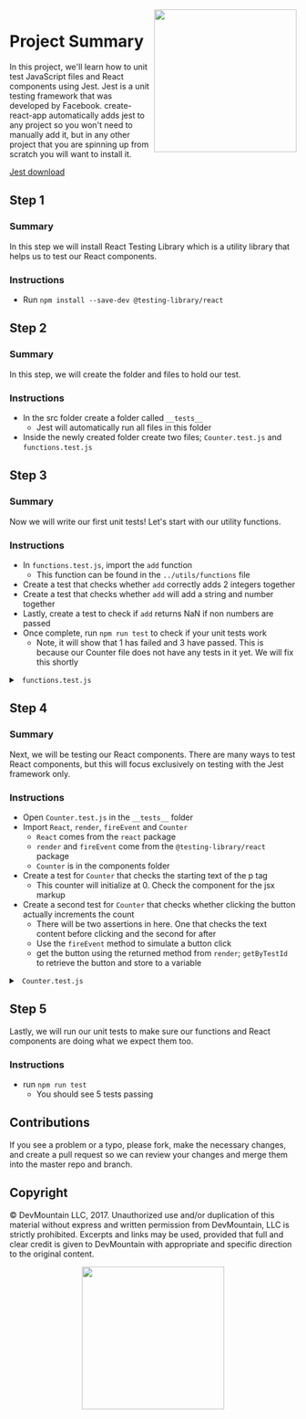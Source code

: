 <img src="https://s3.amazonaws.com/devmountain/readme-logo.png" width="250" align="right">

# Project Summary

In this project, we'll learn how to unit test JavaScript files and React components using Jest. Jest is a unit testing framework that was developed by Facebook. create-react-app automatically adds jest to any project so you won't need to manually add it, but in any other project that you are spinning up from scratch you will want to install it.

<a href="https://jestjs.io/docs/en/getting-started.html">Jest download</a>

## Step 1

### Summary

In this step we will install React Testing Library which is a utility library that helps us to test our React components.

### Instructions

- Run `npm install --save-dev @testing-library/react`

## Step 2

### Summary

In this step, we will create the folder and files to hold our test.

### Instructions

- In the src folder create a folder called `__tests__`
  - Jest will automatically run all files in this folder
- Inside the newly created folder create two files; `Counter.test.js` and `functions.test.js`

## Step 3

### Summary

Now we will write our first unit tests! Let's start with our utility functions.

### Instructions

- In `functions.test.js`, import the `add` function
  - This function can be found in the `../utils/functions` file
- Create a test that checks whether `add` correctly adds 2 integers together
- Create a test that checks whether `add` will add a string and number together
- Lastly, create a test to check if `add` returns NaN if non numbers are passed
- Once complete, run `npm run test` to check if your unit tests work
  - Note, it will show that 1 has failed and 3 have passed. This is because our Counter file does not have any tests in it yet. We will fix this shortly

<details>

<summary> <code> functions.test.js </code> </summary>

```js
import { add } from '../utils/functions';

it('add returns the sum of two numbers', () => {
  expect(add(1, 2)).toBe(3);
});

it('add handles string inputs that are numbers', () => {
  expect(add('3', '4')).toBe(7);
});

it(`add returns NaN if non numbers are passed`, () => {
  expect(add('hello', 'world')).toBeNaN();
});
```

</details>

## Step 4

### Summary

Next, we will be testing our React components. There are many ways to test React components, but this will focus exclusively on testing with the Jest framework only.

### Instructions

- Open `Counter.test.js` in the `__tests__` folder
- Import `React`, `render`, `fireEvent` and `Counter`
  - `React` comes from the `react` package
  - `render` and `fireEvent` come from the `@testing-library/react` package
  - `Counter` is in the components folder
- Create a test for `Counter` that checks the starting text of the p tag
  - This counter will initialize at 0. Check the component for the jsx markup
- Create a second test for `Counter` that checks whether clicking the button actually increments the count
  - There will be two assertions in here. One that checks the text content before clicking and the second for after
  - Use the `fireEvent` method to simulate a button click
  - get the button using the returned method from `render`; `getByTestId` to retrieve the button and store to a variable

<details>

<summary> <code> Counter.test.js </code> </summary>

```js
import React from 'react';
import { render, fireEvent } from '@testing-library/react';
import Counter from '../components/Counter';

it('Renders out starting text', () => {
  const { container } = render(<Counter />);
  expect(container.textContent).toContain(`You've clicked 0 times!`);
});

it('Clicking increments state count', () => {
  const { getByTestId, container } = render(<Counter />);
  const button = getByTestId('counter-button');
  expect(container.textContent).toContain(`You've clicked 0 times!`);
  fireEvent.click(button);
  expect(container.textContent).toContain(`You've clicked 1 times!`);
});
```

</details>

## Step 5

Lastly, we will run our unit tests to make sure our functions and React components are doing what we expect them too.

### Instructions

- run `npm run test`
  - You should see 5 tests passing

## Contributions

If you see a problem or a typo, please fork, make the necessary changes, and create a pull request so we can review your changes and merge them into the master repo and branch.

## Copyright

© DevMountain LLC, 2017. Unauthorized use and/or duplication of this material without express and written permission from DevMountain, LLC is strictly prohibited. Excerpts and links may be used, provided that full and clear credit is given to DevMountain with appropriate and specific direction to the original content.

<p align="center">
<img src="https://s3.amazonaws.com/devmountain/readme-logo.png" width="250">
</p>
